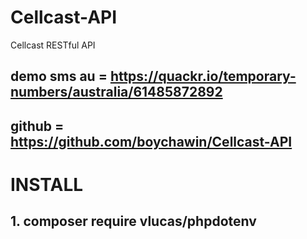 # Cellcast-API
Cellcast RESTful API

## demo sms au = https://quackr.io/temporary-numbers/australia/61485872892
## github  = https://github.com/boychawin/Cellcast-API

# INSTALL
## 1. composer require vlucas/phpdotenv

